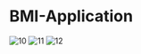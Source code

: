 # BMI-Application
![10](https://github.com/NikeshKumar533/BMI-Application/assets/132355171/200927e6-f0a1-4484-82d3-85f4acbcd424)
![11](https://github.com/NikeshKumar533/BMI-Application/assets/132355171/61a6d0d8-8a63-4381-bd32-c13938ab600f)
![12](https://github.com/NikeshKumar533/BMI-Application/assets/132355171/cd64239a-39c5-4bfd-9cbe-8cbb7041f6ab)
